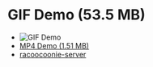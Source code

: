 # GIF Demo (53.5 MB)

- ![GIF Demo](demo.gif)
- [MP4 Demo (1.51 MB)](https://github.com/ygdanchoi/racoocoonie/blob/main/demo.mp4)
- [racoocoonie-server](https://github.com/ygdanchoi/racoocoonie-server)

